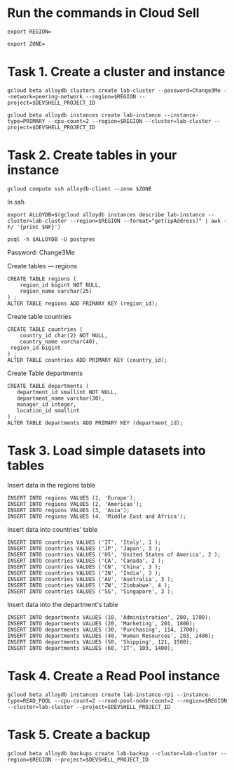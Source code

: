 # Run the commands in Cloud Sell

```
export REGION= 
```
```
export ZONE=
```

# Task 1. Create a cluster and instance
```
gcloud beta alloydb clusters create lab-cluster --password=Change3Me --network=peering-network --region=$REGION --project=$DEVSHELL_PROJECT_ID
```
```
gcloud beta alloydb instances create lab-instance --instance-type=PRIMARY --cpu-count=2 --region=$REGION --cluster=lab-cluster --project=$DEVSHELL_PROJECT_ID
```

# Task 2. Create tables in your instance
```
gcloud compute ssh alloydb-client --zone $ZONE
```
In ssh
```
export ALLOYDB=$(gcloud alloydb instances describe lab-instance --cluster=lab-cluster --region=$REGION --format="get(ipAddress)" | awk -F/ '{print $NF}')

psql -h $ALLOYDB -U postgres
```
Password: Change3Me

Create tables — regions
```
CREATE TABLE regions (
    region_id bigint NOT NULL,
    region_name varchar(25)
) ;
ALTER TABLE regions ADD PRIMARY KEY (region_id);
```
Create table countries
```
CREATE TABLE countries (
    country_id char(2) NOT NULL,
    country_name varchar(40),
 region_id bigint
) ;
ALTER TABLE countries ADD PRIMARY KEY (country_id);
```
Create Table departments
```
CREATE TABLE departments (
   department_id smallint NOT NULL,
   department_name varchar(30),
   manager_id integer,
   location_id smallint
) ;
ALTER TABLE departments ADD PRIMARY KEY (department_id);
```

# Task 3. Load simple datasets into tables
Insert data in the regions table
```
INSERT INTO regions VALUES (1, 'Europe'); 
INSERT INTO regions VALUES (2, 'Americas'); 
INSERT INTO regions VALUES (3, 'Asia'); 
INSERT INTO regions VALUES (4, 'Middle East and Africa');
```
Insert data into countries' table
```
INSERT INTO countries VALUES ('IT', 'Italy', 1 ); 
INSERT INTO countries VALUES ('JP', 'Japan', 3 ); 
INSERT INTO countries VALUES ('US', 'United States of America', 2 ); 
INSERT INTO countries VALUES ('CA', 'Canada', 2 ); 
INSERT INTO countries VALUES ('CN', 'China', 3 ); 
INSERT INTO countries VALUES ('IN', 'India', 3 ); 
INSERT INTO countries VALUES ('AU', 'Australia', 3 ); 
INSERT INTO countries VALUES ('ZW', 'Zimbabwe', 4 ); 
INSERT INTO countries VALUES ('SG', 'Singapore', 3 );
```
Insert data into the department's table
```
INSERT INTO departments VALUES (10, 'Administration', 200, 1700); 
INSERT INTO departments VALUES (20, 'Marketing', 201, 1800); 
INSERT INTO departments VALUES (30, 'Purchasing', 114, 1700); 
INSERT INTO departments VALUES (40, 'Human Resources', 203, 2400); 
INSERT INTO departments VALUES (50, 'Shipping', 121, 1500); 
INSERT INTO departments VALUES (60, 'IT', 103, 1400);
```


# Task 4. Create a Read Pool instance
```
gcloud beta alloydb instances create lab-instance-rp1 --instance-type=READ_POOL --cpu-count=2 --read-pool-node-count=2 --region=$REGION --cluster=lab-cluster --project=$DEVSHELL_PROJECT_ID
```
# Task 5. Create a backup
```
gcloud beta alloydb backups create lab-backup --cluster=lab-cluster --region=$REGION --project=$DEVSHELL_PROJECT_ID
```

